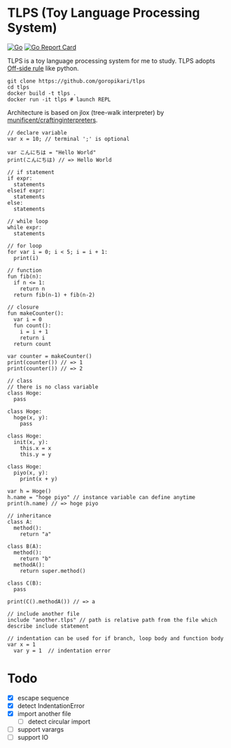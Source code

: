 # TLPS (Toy Language Processing System)

[![Go](https://github.com/goropikari/tlps/actions/workflows/go.yml/badge.svg)](https://github.com/goropikari/tlps/actions/workflows/go.yml)
[![Go Report Card](https://goreportcard.com/badge/github.com/goropikari/tlps)](https://goreportcard.com/report/github.com/goropikari/tlps)

TLPS is a toy language processing system for me to study.
TLPS adopts [Off-side rule](https://en.wikipedia.org/wiki/Off-side_rule) like python.



```
git clone https://github.com/goropikari/tlps
cd tlps
docker build -t tlps .
docker run -it tlps # launch REPL
```

Architecture is based on jlox (tree-walk interpreter) by [munificent/craftinginterpreters](https://github.com/munificent/craftinginterpreters).


```
// declare variable
var x = 10; // terminal ';' is optional

var こんにちは = "Hello World"
print(こんにちは) // => Hello World

// if statement
if expr:
  statements
elseif expr:
  statements
else:
  statements

// while loop
while expr:
  statements

// for loop
for var i = 0; i < 5; i = i + 1:
  print(i)

// function
fun fib(n):
  if n <= 1:
    return n
  return fib(n-1) + fib(n-2)

// closure
fun makeCounter():
  var i = 0
  fun count():
    i = i + 1
    return i
  return count

var counter = makeCounter()
print(counter()) // => 1
print(counter()) // => 2

// class
// there is no class variable
class Hoge:
  pass

class Hoge:
  hoge(x, y):
    pass

class Hoge:
  init(x, y):
    this.x = x
    this.y = y

class Hoge:
  piyo(x, y):
    print(x + y)

var h = Hoge()
h.name = "hoge piyo" // instance variable can define anytime
print(h.name) // => hoge piyo

// inheritance
class A:
  method():
    return "a"

class B(A):
  method():
    return "b"
  methodA():
    return super.method()

class C(B):
  pass

print(C().methodA()) // => a

// include another file
include "another.tlps" // path is relative path from the file which describe include statement

// indentation can be used for if branch, loop body and function body
var x = 1
  var y = 1  // indentation error
```

# Todo

- [x] escape sequence
- [x] detect IndentationError
- [x] import another file
  - [ ] detect circular import
- [ ] support varargs
- [ ] support IO
